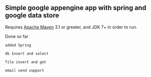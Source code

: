## Simple google appengine app with spring and google data store

Requires [Apache Maven](http://maven.apache.org) 3.1 or greater, and JDK 7+ in order to run.

Done so far

    added Spring

    db Insert and select
    
    file insert and get
    
    email send support